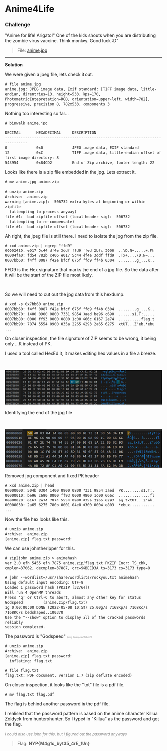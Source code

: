 # **Anime4Life**

### Challenge
"Anime for life! Arigato!" One of the kids shouts when you are distributing the zombie virus vaccine. Think monkey. Good luck :D"

> File: [anime.jpg](files/anime.jpg)
***

**Solution**

We were given a jpeg file, lets check it out.

```
# file anime.jpg
anime.jpg: JPEG image data, Exif standard: [TIFF image data, little-endian, direntries=13, height=533, bps=170, PhotometricIntepretation=RGB, orientation=upper-left, width=782], progressive, precision 8, 782x533, components 3
```
Nothing too interesting so far...


```
# binwalk anime.jpg          

DECIMAL       HEXADECIMAL     DESCRIPTION
--------------------------------------------------------------------------------
0             0x0             JPEG image data, EXIF standard
12            0xC             TIFF image data, little-endian offset of first image directory: 8
543954        0x84CD2         End of Zip archive, footer length: 22
```
Looks like there is a zip file embedded in the jpg. Lets extract it.

```
# mv anime.jpg anime.zip

# unzip anime.zip    
Archive:  anime.zip
warning [anime.zip]:  506732 extra bytes at beginning or within zipfile
  (attempting to process anyway)
file #1:  bad zipfile offset (local header sig):  506732
  (attempting to re-compensate)
file #1:  bad zipfile offset (local header sig):  506732

```
Ah right, the jpeg file is still there. I need to isolate the jpg from the zip file.

```
# xxd anime.zip | egrep "ffd9"
00002420: e017 5c44 df4e 3ddf ffd9 ffed 2bfc 5068  ..\D.N=.....+.Ph
00004fa0: fd54 782b c406 e017 5c44 df4e 3ddf ffd9  .Tx+....\D.N=...
0007bb60: f4ff 0087 f42e bfcf 675f ffd9 ff4b 0304  ........g_...K..
```
FFD9 is the Hex signature that marks the end of a jpg file. So the data after it will be the start of the ZIP file most likely.

<br>

So we will need to cut out the jpg data from this hexdump.

```
# xxd -s 0x7bb60 anime.zip
0007bb60: f4ff 0087 f42e bfcf 675f ffd9 ff4b 0304  ........g_...K..
0007bb70: 1400 0900 0800 7331 9854 3aed be96 c690  ......s1.T:.....
0007bb80: 0000 ff93 0000 0800 1c00 666c 6167 2e74  ..........flag.t
0007bb90: 7874 5554 0900 035a 2265 6293 2a65 6275  xtUT...Z"eb.*ebu
...
```
On closer inspection, the file signature of ZIP seems to be wrong, it being only ...K instead of PK.

I used a tool called HexEd.it, it makes editing hex values in a file a breeze.

<br>

![alt image](img/Hexedit1.png)

Identifying the end of the jpg file

<br>

![alt image](img/Hexedit2.png)

Removed jpg component and fixed PK header


```
# xxd anime.zip | head
00000000: 504b 0304 1400 0900 0800 7331 9854 3aed  PK........s1.T:.
00000010: be96 c690 0000 ff93 0000 0800 1c00 666c  ..............fl
00000020: 6167 2e74 7874 5554 0900 035a 2265 6293  ag.txtUT...Z"eb.
00000030: 2a65 6275 780b 0001 04e8 0300 0004 e803  *ebux...........
...
```
Now the file hex looks like this.

```
# unzip anime.zip 
Archive:  anime.zip
[anime.zip] flag.txt password:
```
We can use johntheripper for this.

```
# zip2john anime.zip > animehash   
ver 2.0 efh 5455 efh 7875 anime.zip/flag.txt PKZIP Encr: TS_chk, cmplen=37062, decmplen=37887, crc=96BEED3A ts=3173 cs=3173 type=8
```

```
# john --wordlist=/usr/share/wordlists/rockyou.txt animehash
Using default input encoding: UTF-8
Loaded 1 password hash (PKZIP [32/64])
Will run 4 OpenMP threads
Press 'q' or Ctrl-C to abort, almost any other key for status
Godspeed         (anime.zip/flag.txt)     
1g 0:00:00:00 DONE (2022-05-08 10:58) 25.00g/s 7168Kp/s 7168Kc/s 7168KC/s bedshaped..100370
Use the "--show" option to display all of the cracked passwords reliably
Session completed.
```
The password is "Godspeed" <span style = "font-size: 7px; color: grey;">*(omg Godspeed Killua?!)*</font-size>
```
# unzip anime.zip
Archive:  anime.zip
[anime.zip] flag.txt password: 
  inflating: flag.txt
```

```
# file flag.txt 
flag.txt: PDF document, version 1.7 (zip deflate encoded)
```
On closer inspection, it looks like the ".txt" file is a pdf file.

```
# mv flag.txt flag.pdf
```

The flag is behind another password in the pdf file.

I realised that the password pattern is based on the anime character Killua Zoldyck from hunterxhunter. So I typed in "Killua" as the password and got the flag.

<span style = "font-size: 12px; color: grey;">*I could also use john for this, but I figured out the password anyways*</font-size>

> Flag: **NYP{M4g1c_byt35_4rE_fUn}**